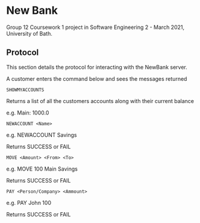 # New Bank

Group 12 Coursework 1 project in Software Engineering 2 - March 2021, University of Bath.

## Protocol

This section details the protocol for interacting with the NewBank server.  

A customer enters the command below and sees the messages returned 

`SHOWMYACCOUNTS`

Returns a list of all the customers accounts along with their current balance 

e.g. Main: 1000.0 


`NEWACCOUNT <Name>`

e.g. NEWACCOUNT Savings

Returns SUCCESS or FAIL


`MOVE <Amount> <From> <To>`

e.g. MOVE 100 Main Savings 


Returns SUCCESS or FAIL

`PAY <Person/Company> <Ammount>`

e.g. PAY John 100

Returns SUCCESS or FAIL
